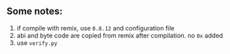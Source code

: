 ## Some notes:

1. if compile with remix, use `0.8.12` and configuration file
2. abi and byte code are copied from remix after compilation. no `0x` added
3. use `verify.py`